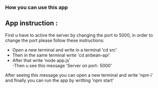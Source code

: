 ### How you can use this app  
## App instruction : 
First u have to active the server by changing the port to 5000, in order to change the port please follow these instructions: 
- Open a new terminal and write in a terminal 'cd src'
- Then in the same terminal write 'cd airbean-api'
- After that write 'node app.js'  
-Then u see this message 'Server on port- 5000'

After seeing this message you can open a new terminal and write 'npm i'
and finally you can run the app by writting 'npm start'

